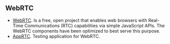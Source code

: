 WebRTC
------
* [WebRTC](http://www.webrtc.org). Is a free, open project that enables web browsers with Real-Time Communications (RTC) capabilities via simple JavaScript APIs. The WebRTC components have been optimized to best serve this purpose. 
* [AppRTC](http://apprtc.appspot.com/). Testing application for WebRTC.
